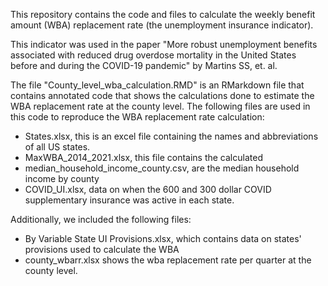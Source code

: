 This repository contains the code and files to calculate the weekly benefit amount (WBA) replacement rate (the unemployment insurance indicator). 

This indicator was used in the paper "More robust unemployment benefits associated with reduced drug overdose mortality in the United States before and during the COVID-19 pandemic" by Martins SS, et. al.

The file "County_level_wba_calculation.RMD" is an RMarkdown file that contains annotated code that shows the calculations done to estimate the WBA replacement rate at the county level. The following files are used in this code to reproduce the WBA replacement rate calculation:

- States.xlsx, this is an excel file containing the names and abbreviations of all US states. 
- MaxWBA_2014_2021.xlsx, this file contains the calculated 
- median_household_income_county.csv, are the median household income by county
- COVID_UI.xlsx, data on when the 600 and 300 dollar COVID supplementary insurance was active in each state. 

Additionally, we included the following files:

- By Variable State UI Provisions.xlsx, which contains data on states' provisions used to calculate the WBA
- county_wbarr.xlsx shows the wba replacement rate per quarter at the county level.